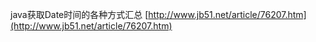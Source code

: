 java获取Date时间的各种方式汇总    [http://www.jb51.net/article/76207.htm](http://www.jb51.net/article/76207.htm)

